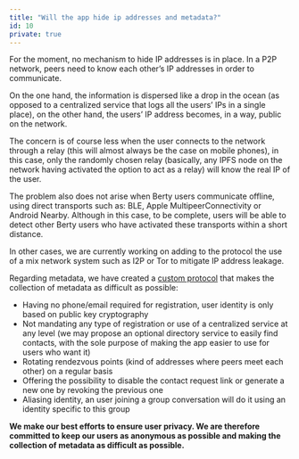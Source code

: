 ```yaml
---
title: "Will the app hide ip addresses and metadata?"
id: 10
private: true
---
```


For the moment, no mechanism to hide IP addresses is in place. In a P2P network, peers need to know each other’s IP addresses in order to communicate.

On the one hand, the information is dispersed like a drop in the ocean (as opposed to a centralized service that logs all the users’ IPs in a single place), on the other hand, the users’ IP address becomes, in a way, public on the network.

The concern is of course less when the user connects to the network through a relay (this will almost always be the case on mobile phones), in this case, only the randomly chosen relay (basically, any IPFS node on the network having activated the option to act as a relay) will know the real IP of the user.

The problem also does not arise when Berty users communicate offline, using direct transports such as: BLE, Apple MultipeerConnectivity or Android Nearby. Although in this case, to be complete, users will be able to detect other Berty users who have activated these transports within a short distance.

In other cases, we are currently working on adding to the protocol the use of a mix network system such as I2P or Tor to mitigate IP address leakage.

Regarding metadata, we have created a [custom protocol](https://berty.tech/docs/protocol/) that makes the collection of metadata as difficult as possible:
* Having no phone/email required for registration, user identity is only based on public key cryptography
* Not mandating any type of registration or use of a centralized service at any level (we may propose an optional directory service to easily find contacts, with the sole purpose of making the app easier to use for users who want it)
* Rotating rendezvous points (kind of addresses where peers meet each other) on a regular basis
* Offering the possibility to disable the contact request link or generate a new one by revoking the previous one
* Aliasing identity, an user joining a group conversation will do it using an identity specific to this group

**We make our best efforts to ensure user privacy. We are therefore committed to keep our users as anonymous as possible and making the collection of metadata as difficult as possible.**

